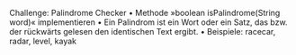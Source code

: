 Challenge: Palindrome Checker
• Methode »boolean isPalindrome(String word)« implementieren
• Ein Palindrom ist ein Wort oder ein Satz, das bzw. der rückwärts gelesen den identischen Text ergibt.
• Beispiele: racecar, radar, level, kayak